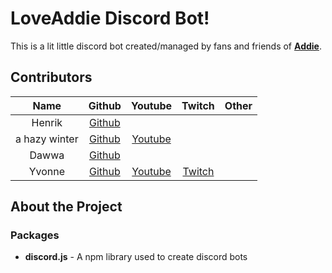 # LoveAddie Discord Bot!

This is a lit little discord bot created/managed by fans and friends of **[Addie](https://twitch.tv/loveaddie)**.

## Contributors

|     Name      |                   Github                   |                               Youtube                               |               Twitch                | Other |
| :-----------: | :----------------------------------------: | :-----------------------------------------------------------------: | :---------------------------------: | :---: |
|    Henrik     | [Github](https://github.com/henrikvtcodes) |
| a hazy winter |  [Github](https://github.com/ahazywinter)  | [Youtube](https://www.youtube.com/channel/UC5V1dBucnhGyX9C0mjeUx1Q) |
|     Dawwa     |    [Github](https://github.com/dawwa1)     |
|    Yvonne     |    [Github](https://github.com/crytorr)    | [Youtube](https://www.youtube.com/channel/UC2OF8hc4huBn1whoU7FbeTw) | [Twitch](https://twitch.tv/crytorr) |

## About the Project

### Packages

- **discord.js** - A npm library used to create discord bots
